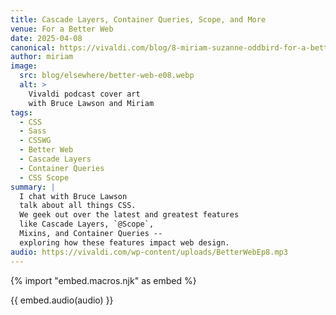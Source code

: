 ```yaml
---
title: Cascade Layers, Container Queries, Scope, and More
venue: For a Better Web
date: 2025-04-08
canonical: https://vivaldi.com/blog/8-miriam-suzanne-oddbird-for-a-better-web/
author: miriam
image:
  src: blog/elsewhere/better-web-e08.webp
  alt: >
    Vivaldi podcast cover art
    with Bruce Lawson and Miriam
tags:
  - CSS
  - Sass
  - CSSWG
  - Better Web
  - Cascade Layers
  - Container Queries
  - CSS Scope
summary: |
  I chat with Bruce Lawson
  talk about all things CSS.
  We geek out over the latest and greatest features
  like Cascade Layers, `@Scope`,
  Mixins, and Container Queries --
  exploring how these features impact web design.
audio: https://vivaldi.com/wp-content/uploads/BetterWebEp8.mp3
---
```


{% import "embed.macros.njk" as embed %}

{{ embed.audio(audio) }}

